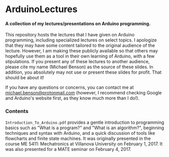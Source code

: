 # ArduinoLectures
#### A collection of my lectures/presentations on Arduino programming. ####

This repository hosts the lectures that I have given on Arduino programming, including specialized lectures on select topics. I apologize that they may have some content tailored to the original audience of the lecture. However, I am making these publicly available so that others may hopefully use them as a tool in their own learning of Arduino, with a few stipulations. If you present any of these lectures to another audience, please cite my name (Michael Benson) as the source of these slides. In addition, you absolutely may not use or present these slides for profit. That should be about it!

If you have any questions or concerns, you can contact me at michael.benson@protonmail.com (however, I recommend checking Google and Arduino's website first, as they know much more than I do!).


### Contents ###

`Introduction_To_Arduino.pdf` provides a gentle introduction to programming basics such as "What is a program?" and "What is an algorithm?", beginning techniques and syntax with Arduino, and a quick discussion of tools like flowcharts and finite state machines. It was originally presented in the course ME 5411: Mechatronics at Villanova University on February 1, 2017. It was also presented for a MATE seminar on February 4, 2017.
